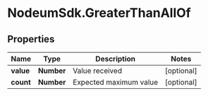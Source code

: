 # NodeumSdk.GreaterThanAllOf

## Properties

Name | Type | Description | Notes
------------ | ------------- | ------------- | -------------
**value** | **Number** | Value received | [optional] 
**count** | **Number** | Expected maximum value | [optional] 



